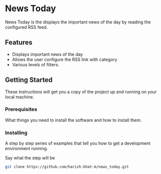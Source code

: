# News Today

News Today is the displays the important news of the day by reading the configured RSS feed.

## Features

- Displays important news of the day
- Allows the user configure the RSS link with category
- Various levels of filters.

## Getting Started

These instructions will get you a copy of the project up and running on your local machine.

### Prerequisites

What things you need to install the software and how to install them.

### Installing

A step by step series of examples that tell you how to get a development environment running.

Say what the step will be

```bash
git clone https://github.com/harish-bhat-m/news_today.git                                                                                                                                                                                                                                                                                                                                                                                                                                                                                                                                                                                                                                                                                                                                                                                                                                                                                           